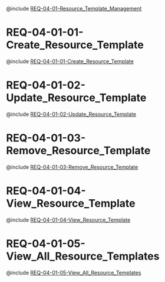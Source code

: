 <!--
    ATTENTION: This file was generated via gradle!
               Do NOT manually edit this file! Any such changes will be overwritten!
-->

@include [REQ-04-01-Resource_Template_Management](REQ-04-01-Resource_Template_Management.md)

# REQ-04-01-01-Create_Resource_Template

@include [REQ-04-01-01-Create_Resource_Template](REQ-04-01-01-Create_Resource_Template.md)

# REQ-04-01-02-Update_Resource_Template

@include [REQ-04-01-02-Update_Resource_Template](REQ-04-01-02-Update_Resource_Template.md)

# REQ-04-01-03-Remove_Resource_Template

@include [REQ-04-01-03-Remove_Resource_Template](REQ-04-01-03-Remove_Resource_Template.md)

# REQ-04-01-04-View_Resource_Template

@include [REQ-04-01-04-View_Resource_Template](REQ-04-01-04-View_Resource_Template.md)

# REQ-04-01-05-View_All_Resource_Templates

@include [REQ-04-01-05-View_All_Resource_Templates](REQ-04-01-05-View_All_Resource_Templates.md)
